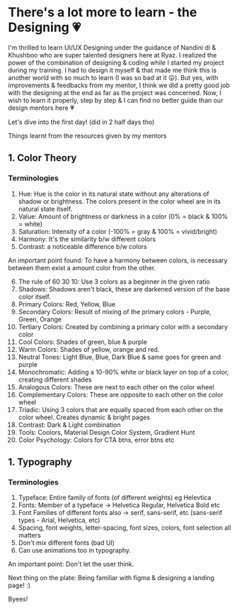 # There's a lot more to learn - the Designing 💗

I'm thrilled to learn UI/UX Designing under the guidance of Nandini di & Khushboo who are super talented designers here at Ryaz. 
I realized the power of the combination of designing & coding while I started my project during my training. I had to design it myself & that made me think this is another world with so much to learn (I was so bad at it 😛). But yes, with improvements & feedbacks from my mentor, I think we did a pretty good job with the designing at the end as far as the project was concerned. Now, I wish to learn it properly, step by step & I can find no better guide than our design mentors here 💗 

Let's dive into the first day! (did in 2 half days tho) 

Things learnt from the resources given by my mentors
## 1. Color Theory

### Terminologies
1. Hue: Hue is the color in its natural state without any alterations of shadow or brightness. The colors present in the color wheel are in its natural state itself.
2. Value: Amount of brightness or darkness in a color (0% = black & 100% = white)
3. Saturation: Intensity of a color (-100% = gray & 100% = vivid/bright)
4. Harmony: It's the similarity b/w different colors
5. Contrast: a noticeable difference b/w colors

An important point found: To have a harmony between colors, is necessary between them exist a amount color from the other.

6. The rule of 60 30 10: Use 3 colors as a beginner in the given ratio
7. Shadows: Shadows aren't black, these are darkened version of the base color itself.
8. Primary Colors: Red, Yellow, Blue
9. Secondary Colors: Result of mixing of the primary colors - Purple, Green, Orange
10. Tertiary Colors: Created by combining a primary color with a secondary color
11. Cool Colors: Shades of green, blue & purple
12. Warm Colors: Shades of yellow, orange and red.
13. Neutral Tones: Light Blue, Blue, Dark Blue & same goes for green and purple
14. Monochromatic: Adding a 10-90% white or black layer on top of a color, creating different shades
15. Analogous Colors: These are next to each other on the color wheel
16. Complementary Colors: These are opposite to each other on the color wheel
17. Triadic: Using 3 colors that are equally spaced from each other on the color wheel. Creates dynamic & bright pages
18. Contrast: Dark & Light combination
19. Tools: Coolors, Material Design Color System, Gradient Hunt
20. Color Psychology: Colors for CTA btns, error btns etc 

## 1. Typography

### Terminologies
1. Typeface: Entire family of fonts (of different weights) eg Helevtica
2. Fonts: Member of a typeface -> Helvetica Regular, Helvetica Bold etc
3. Font Families of different fonts also -> serif, sans-serif, etc (sans-serif types - Arial, Helvetica, etc)
4. Spacing, font weights, letter-spacing, font sizes, colors, font selection all matters
5. Don't mix different fonts (bad UI)
6. Can use animations too in typography.

An important point: Don't let the user think. 


Next thing on the plate: Being familiar with figma & designing a landing page! :)

Byees!





   


